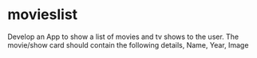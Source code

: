 # movieslist
Develop an App to show a list of movies and tv shows to the user. The movie/show card should contain the following details,  Name, Year, Image
